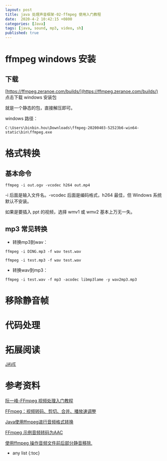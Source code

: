 ```yaml
---
layout: post
title: java 处理声音框架-02-ffmpeg 使用入门教程
date:  2020-4-2 10:42:15 +0800
categories: [Java]
tags: [java, sound, mp3, video, sh]
published: true
---
```


# ffmpeg windows 安装

## 下载

[https://ffmpeg.zeranoe.com/builds/](https://ffmpeg.zeranoe.com/builds/) 点击下载 windows 安装包

就是一个静态的包，直接解压即可。

windows 路径：

```
C:\Users\binbin.hou\Downloads\ffmpeg-20200403-52523b6-win64-static\bin\ffmpeg.exe
```

# 格式转换

## 基本命令

```
ffmpeg -i out.ogv -vcodec h264 out.mp4
```

-i 后面是输入文件名。-vcodec 后面是编码格式，h264 最佳，但 Windows 系统默认不安装。

如果是要插入 ppt 的视频，选择 wmv1 或 wmv2 基本上万无一失。

## mp3 常见转换

- 转换mp3到wav：

```
ffmpeg -i DING.mp3 -f wav test.wav
```

```
ffmpeg -i test.mp3 -f wav test.wav
```

- 转换wav到mp3：

```
ffmpeg -i test.wav -f mp3 -acodec libmp3lame -y wav2mp3.mp3
```

# 移除静音帧

# 代码处理

# 拓展阅读

[JAVE](http://www.sauronsoftware.it/projects/jave/index.php)

# 参考资料

[阮一峰-FFmpeg 视频处理入门教程](http://www.ruanyifeng.com/blog/2020/01/ffmpeg.html)

[FFmpeg：视频转码、剪切、合并、播放速调整](https://blog.csdn.net/WuLex/article/details/101513018)

[Java使用ffmpeg进行音频格式转换](https://blog.csdn.net/scropio0zry/article/details/82389203)

[FFmpeg 示例音频转码为AAC](https://www.jianshu.com/p/e25d56a67c2e)

[使用ffmpeg 操作音频文件前后部分静音移除.](https://www.cnblogs.com/cainiaodage/p/10234724.html)

* any list
{:toc}